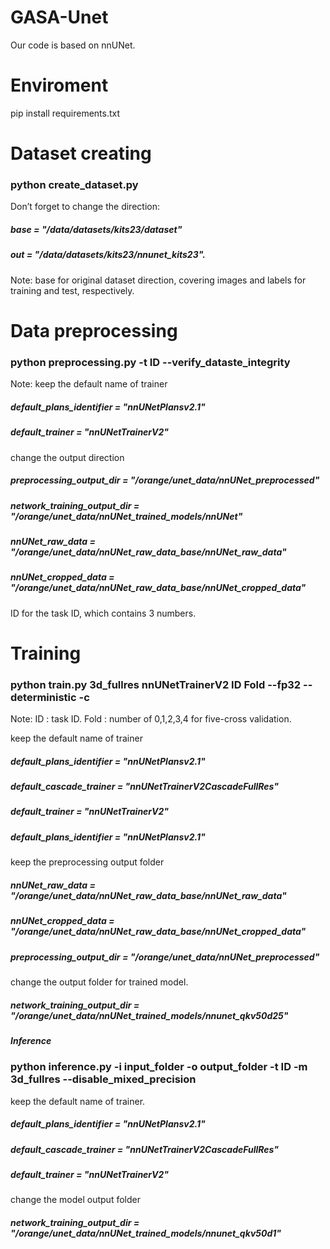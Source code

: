 # GASA-Unet
Our code is based on nnUNet.

# Enviroment
pip install requirements.txt

# Dataset creating
### python create_dataset.py

Don’t forget to change the direction:
##### base = "/data/datasets/kits23/dataset"  
##### out = "/data/datasets/kits23/nnunet_kits23".

Note: base for original dataset direction, covering images and labels for training and test, respectively.

# Data preprocessing

### python preprocessing.py -t ID --verify_dataste_integrity

Note: keep the default name of trainer

##### default_plans_identifier = "nnUNetPlansv2.1"
##### default_trainer = "nnUNetTrainerV2"

change the output direction 

##### preprocessing_output_dir = "/orange/unet_data/nnUNet_preprocessed"
##### network_training_output_dir = "/orange/unet_data/nnUNet_trained_models/nnUNet"
##### nnUNet_raw_data = "/orange/unet_data/nnUNet_raw_data_base/nnUNet_raw_data"
##### nnUNet_cropped_data = "/orange/unet_data/nnUNet_raw_data_base/nnUNet_cropped_data"

ID for the task ID, which contains 3 numbers.

# Training

### python train.py 3d_fullres nnUNetTrainerV2 ID Fold --fp32 --deterministic -c

Note:
ID : task ID. Fold : number of 0,1,2,3,4 for five-cross validation.

keep the default name of trainer 
##### default_plans_identifier = "nnUNetPlansv2.1"
##### default_cascade_trainer = "nnUNetTrainerV2CascadeFullRes"
##### default_trainer = "nnUNetTrainerV2"
##### default_plans_identifier = "nnUNetPlansv2.1"

keep the preprocessing output folder
##### nnUNet_raw_data = "/orange/unet_data/nnUNet_raw_data_base/nnUNet_raw_data"
##### nnUNet_cropped_data = "/orange/unet_data/nnUNet_raw_data_base/nnUNet_cropped_data"
##### preprocessing_output_dir = "/orange/unet_data/nnUNet_preprocessed"

change the output folder for trained model.
##### network_training_output_dir = "/orange/unet_data/nnUNet_trained_models/nnunet_qkv50d25"

##### Inference

### python inference.py -i input_folder -o output_folder -t ID -m 3d_fullres --disable_mixed_precision

keep the default name of trainer.
##### default_plans_identifier = "nnUNetPlansv2.1"
##### default_cascade_trainer = "nnUNetTrainerV2CascadeFullRes"
##### default_trainer = "nnUNetTrainerV2"

change the model output folder
##### network_training_output_dir = "/orange/unet_data/nnUNet_trained_models/nnunet_qkv50d1"

